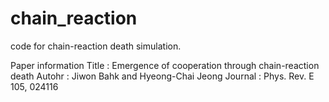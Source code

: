 # chain_reaction
code for chain-reaction death simulation.

Paper information
Title : Emergence of cooperation through chain-reaction death
Autohr : Jiwon Bahk and Hyeong-Chai Jeong
Journal : Phys. Rev. E 105, 024116
